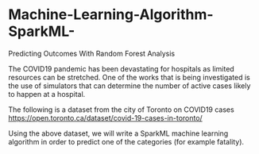 # Machine-Learning-Algorithm-SparkML-
Predicting Outcomes With Random Forest Analysis


The COVID19 pandemic has been devastating for hospitals as limited resources can be stretched. One of the works that is being investigated is the use of simulators that can determine the number of active cases likely to happen at a hospital.

The following is a dataset from the city of Toronto on COVID19 cases
https://open.toronto.ca/dataset/covid-19-cases-in-toronto/

Using the above dataset, we will write a SparkML machine learning algorithm in order to predict one of the
categories (for example fatality).
